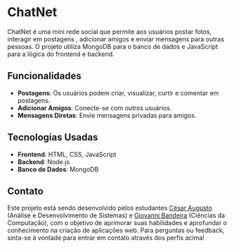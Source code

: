 # ChatNet

ChatNet é uma mini rede social que permite aos usuários postar fotos, interagir em postagens , adicionar amigos e enviar mensagens para outras pessoas. O projeto utiliza MongoDB para o banco de dados e JavaScript para a lógica do frontend e backend.

## Funcionalidades

- **Postagens**: Os usuários podem criar, visualizar, curtir e comentar em postagens.
- **Adicionar Amigos**: Conecte-se com outros usuários.
- **Mensagens Diretas**: Envie mensagens privadas para amigos.

## Tecnologias Usadas

- **Frontend**: HTML, CSS, JavaScript
- **Backend**: Node.js
- **Banco de Dados**: MongoDB

## Contato

Este projeto está sendo desenvolvido pelos estudantes [César Augusto](https://github.com/cesaraug09/) (Análise e Desenvolvimento de Sistemas) e [Giovanni Bandeira](https://github.com/GiovanniBandeira) (Ciências da Computação), com o objetivo de aprimorar suas habilidades e aprofundar o conhecimento na criação de aplicações web. Para perguntas ou feedback, sinta-se à vontade para entrar em contato através dos perfis acima!
